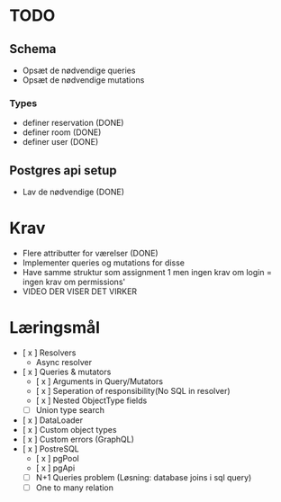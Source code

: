 # TODO 
## Schema
- Opsæt de nødvendige queries 
- Opsæt de nødvendige mutations

### Types
- definer reservation (DONE) 
- definer room (DONE)
- definer user (DONE)

## Postgres api setup
- Lav de nødvendige (DONE)


# Krav
- Flere attributter for værelser (DONE)
- Implementer queries og mutations for disse
- Have samme struktur som assignment 1 men ingen krav om login = ingen krav om permissions'
- VIDEO DER VISER DET VIRKER

# Læringsmål
- [ x ] Resolvers
    - Async resolver
- [ x ] Queries & mutators
    - [ x ] Arguments in Query/Mutators
    - [ x ] Seperation of responsibility(No SQL in resolver)
    - [ x ] Nested ObjectType fields
    - [ ] Union type search
- [ x ] DataLoader
- [ x ] Custom object types
- [ x ] Custom errors (GraphQL)
- [ x ] PostreSQL 
    - [ x ] pgPool
    - [ x ] pgApi
    - [ ] N+1 Queries problem (Løsning: database joins i sql query)
    - [ ] One to many relation
